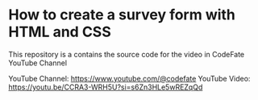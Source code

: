 # How to create a survey form with HTML and CSS
 This repository is a contains the source code for the video <name> in CodeFate YouTube Channel

YouTube Channel: https://www.youtube.com/@codefate
YouTube Video: https://youtu.be/CCRA3-WRH5U?si=s6Zn3HLe5wREZqQd